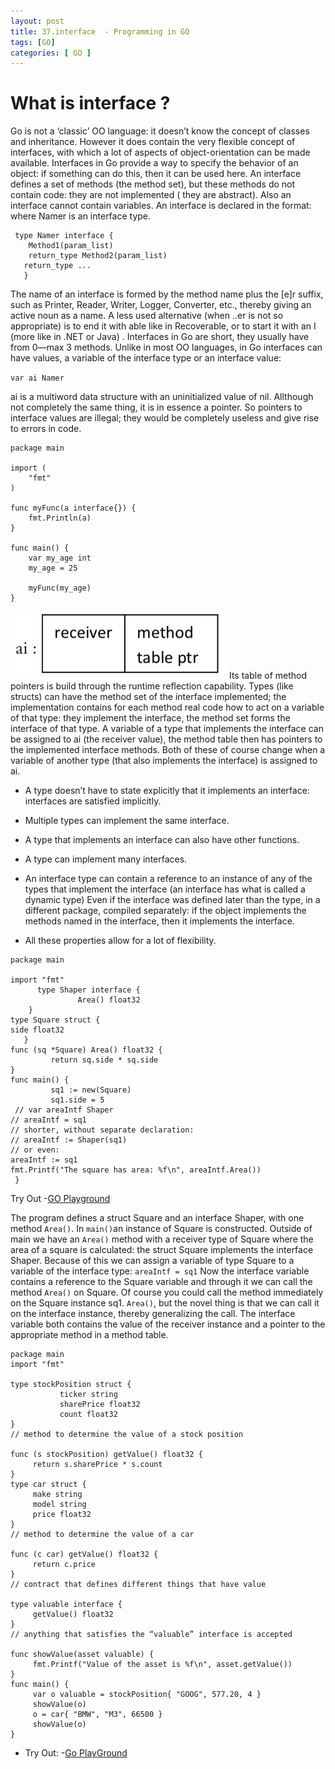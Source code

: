 ```yaml
---
layout: post
title: 37.interface  - Programming in GO
tags: [GO]
categories: [ GO ]
---
```



# What is interface ?

Go is not a ‘classic’ OO language: 
it doesn’t know the concept of classes and inheritance.
However it does contain the very flexible concept of interfaces, with which a lot of aspects of object-orientation can be made available. Interfaces in Go provide a way to specify the behavior of an object: 
if something can do this, then it can be used here.
An interface defines a set of methods (the method set), but these methods do not contain code: they are not implemented ( they are abstract). Also an interface cannot contain variables.
An interface is declared in the format:
where Namer is an interface type.
 ``` 
  type Namer interface { 
     Method1(param_list) 
     return_type Method2(param_list) 
    return_type ...
    }
   ``` 
The name of an interface is formed by the method name plus the [e]r suffix, such as Printer, Reader, Writer, Logger, Converter, etc., thereby giving an active noun as a name. 
A less used alternative (when ..er is not so appropriate) is to end it with able like in Recoverable, or to start it with an I (more like in .NET or Java) .
Interfaces in Go are short, they usually have from 0—max 3 methods.
Unlike in most OO languages, in Go interfaces can have values, a variable of the interface type or an interface value: 

`var ai Namer`

ai is a multiword data structure with an uninitialized value of nil. Allthough not completely the same thing, 
it is in essence a pointer. So pointers to interface values are illegal; 
they would be completely useless and give rise to errors in code.

```
package main

import (
    "fmt"
)

func myFunc(a interface{}) {
    fmt.Println(a)
}

func main() {
    var my_age int
    my_age = 25

    myFunc(my_age)
}
```

![](https://github.com/EngineITOps/EngineITOps.github.io/blob/master/blog/img/Screenshot%202019-06-11%20at%201.59.16%20AM.png)
Its table of method pointers is build through the runtime reflection capability.
Types (like structs) can have the method set of the interface implemented;
the implementation contains for each method real code how to act on a variable of that type: they implement the interface, the method set forms the interface of that type. 
A variable of a type that implements the interface can be assigned to ai (the receiver value), the method table then has pointers to the implemented interface methods. Both of these of course change when a variable of another type (that also implements the interface) is assigned to ai.

- A type doesn’t have to state explicitly that it implements an interface: interfaces are satisfied implicitly.<br>
- Multiple types can implement the same interface.<br>
- A type that implements an interface can also have other functions. <br>
- A type can implement many interfaces.<br>

- An interface type can contain a reference to an instance of any of the types that implement the interface (an interface has what is called a dynamic type)
Even if the interface was defined later than the type, in a different package, compiled separately: 
if the object implements the methods named in the interface, then it implements the interface.

- All these properties allow for a lot of flexibility.

```
package main

import "fmt"
      type Shaper interface {
               Area() float32
    }
type Square struct {
side float32
   }
func (sq *Square) Area() float32 {
         return sq.side * sq.side
}
func main() {
         sq1 := new(Square)
         sq1.side = 5
 // var areaIntf Shaper
// areaIntf = sq1
// shorter, without separate declaration:
// areaIntf := Shaper(sq1)
// or even:
areaIntf := sq1
fmt.Printf("The square has area: %f\n", areaIntf.Area())
 }
```

Try Out -[GO Playground](https://play.golang.org/p/aitliEmakxG)


The program defines a struct Square and an interface Shaper, with one method `Area()`.
In `main()`an instance of Square is constructed. Outside of main we have an `Area()` method with a
receiver type of Square where the area of a square is calculated: the struct Square implements the interface Shaper.
Because of this we can assign a variable of type Square to a variable of the interface type:
```areaIntf = sq1```
Now the interface variable contains a reference to the Square variable and through it we can call the method `Area()` on Square. Of course you could call the method immediately on the Square instance sq1. `Area()`, but the novel thing is that we can call it on the interface instance, thereby generalizing the call. 
The interface variable both contains the value of the receiver instance and a pointer to the appropriate method in a method table.

```
package main
import "fmt"
    
type stockPosition struct {
           ticker string
           sharePrice float32
           count float32
}
// method to determine the value of a stock position 

func (s stockPosition) getValue() float32 {
     return s.sharePrice * s.count
}
type car struct {
     make string
     model string
     price float32
}
// method to determine the value of a car 

func (c car) getValue() float32 {
     return c.price
}
// contract that defines different things that have value

type valuable interface {
     getValue() float32
}
// anything that satisfies the “valuable” interface is accepted 

func showValue(asset valuable) {
     fmt.Printf("Value of the asset is %f\n", asset.getValue())
}
func main() {
     var o valuable = stockPosition{ "GOOG", 577.20, 4 }
     showValue(o)
     o = car{ "BMW", "M3", 66500 }
     showValue(o)
}
```
- Try Out: -[Go PlayGround](https://play.golang.org/p/QaEguA-DFNM)

                     
